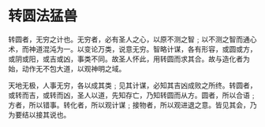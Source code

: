 # 转圆法猛兽

转圆者，无穷之计也。无穷者，必有圣人之心，以原不测之智﹔以不测之智而通心术，而神道混沌为一。以变论万类，说意无穷。智略计谋，各有形容，或圆或方，或阴或阳，或吉或凶，事类不同。故圣人怀此，用转圆而求其合。故与造化者为始，动作无不包大道，以观神明之域。

天地无极，人事无穷，各以成其类﹔见其计谋，必知其吉凶成败之所终。转圆者，或转而吉，或转而凶，圣人以道，先知存亡，乃知转圆而从方。圆者，所以合语﹔方者，所以错事。转化者，所以观计谋﹔接物者，所以观进退之意。皆见其会，乃为要结以接其说也。

